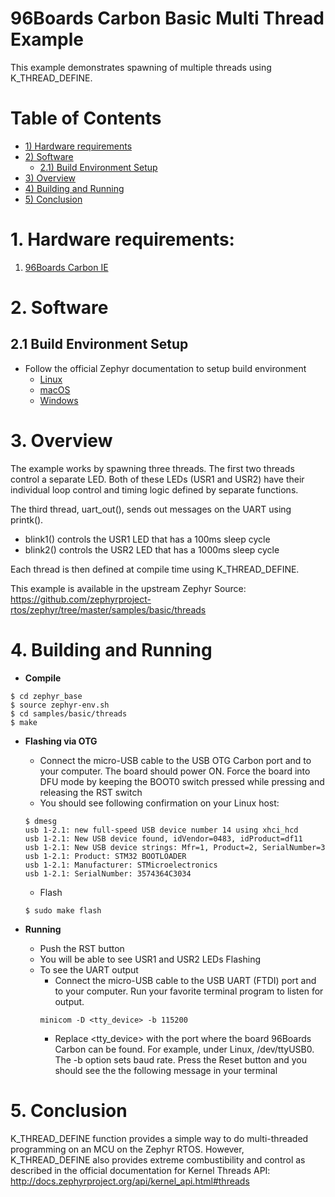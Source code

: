 # 96Boards Carbon Basic Multi Thread Example

This example demonstrates spawning of multiple threads using K_THREAD_DEFINE.

# Table of Contents
- [1) Hardware requirements](#1-hardware-requirements)
- [2) Software](#2-software)
   - [2.1) Build Environment Setup](#21-build-environment-setup)
- [3) Overview](#3-overview)
- [4) Building and Running](#4-building-and-running)
- [5) Conclusion](#4-conclusion)

# 1. Hardware requirements:

1. [96Boards Carbon IE](https://www.96boards.org/product/carbon/)

# 2. Software

## 2.1 Build Environment Setup

- Follow the official Zephyr documentation to setup build environment
	- [Linux](http://docs.zephyrproject.org/getting_started/installation_linux.html)
	- [macOS](http://docs.zephyrproject.org/getting_started/installation_mac.html)
	- [Windows](http://docs.zephyrproject.org/getting_started/installation_mac.html)

# 3. Overview

The example works by spawning  three threads. The first two threads control a
separate LED. Both of these LEDs (USR1 and USR2) have their individual loop
control and timing logic defined by separate functions.

The third thread, uart_out(), sends out messages on the UART using printk().

- blink1() controls the USR1 LED that has a 100ms sleep cycle
- blink2() controls the USR2 LED that has a 1000ms sleep cycle

Each thread is then defined at compile time using K_THREAD_DEFINE.

This example is available in the upstream Zephyr Source: https://github.com/zephyrproject-rtos/zephyr/tree/master/samples/basic/threads

# 4. Building and Running

- **Compile**
```shell
$ cd zephyr_base
$ source zephyr-env.sh
$ cd samples/basic/threads
$ make
```

- **Flashing via OTG**
	- Connect the micro-USB cable to the USB OTG Carbon port and to your computer. The board should power ON. Force the board into DFU mode by keeping the BOOT0 switch pressed while pressing and releasing the RST switch
	- You should see following confirmation on your Linux host:
	```shell
	$ dmesg
	usb 1-2.1: new full-speed USB device number 14 using xhci_hcd
	usb 1-2.1: New USB device found, idVendor=0483, idProduct=df11
	usb 1-2.1: New USB device strings: Mfr=1, Product=2, SerialNumber=3
	usb 1-2.1: Product: STM32 BOOTLOADER
	usb 1-2.1: Manufacturer: STMicroelectronics
	usb 1-2.1: SerialNumber: 3574364C3034
	```
	- Flash
	```shell
	$ sudo make flash
	```

- **Running**
	- Push the RST button
	- You will be able to see USR1 and USR2 LEDs Flashing
	- To see the UART output
		- Connect the micro-USB cable to the USB UART (FTDI) port and to your computer. Run your favorite terminal program to listen for output.
		```shell
		minicom -D <tty_device> -b 115200
		```
		- Replace <tty_device> with the port where the board 96Boards Carbon can be found. For example, under Linux, /dev/ttyUSB0. The -b option sets baud rate. Press the Reset button and you should see the the following message in your terminal

# 5. Conclusion

K_THREAD_DEFINE function provides a simple way to do multi-threaded programming on an MCU on the Zephyr RTOS. However, K_THREAD_DEFINE also provides extreme combustibility and control as described in the official documentation for Kernel Threads API: http://docs.zephyrproject.org/api/kernel_api.html#threads  
